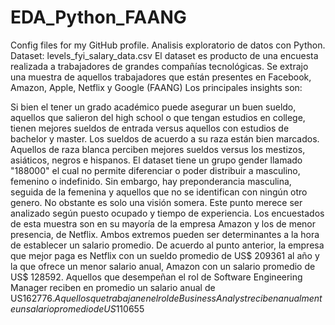 # EDA_Python_FAANG
Config files for my GitHub profile.
Analisis exploratorio de datos con Python. Dataset: levels_fyi_salary_data.csv El dataset es producto de una encuesta realizada a trabajadores de grandes compañías tecnológicas. Se extrajo una muestra de aquellos trabajadores que están presentes en Facebook, Amazon, Apple, Netflix y Google (FAANG) Los principales insights son:

Si bien el tener un grado académico puede asegurar un buen sueldo, aquellos que salieron del high school o que tengan estudios en college, tienen mejores sueldos de entrada versus aquellos con estudios de bachelor y master.
Los sueldos de acuerdo a su raza están bien marcados. Aquellos de raza blanca perciben mejores sueldos versus los mestizos, asiáticos, negros e hispanos.
El dataset tiene un grupo gender llamado "188000" el cual no permite diferenciar o poder distribuir a masculino, femenino o indefinido. Sin embargo, hay preponderancia masculina, seguida de la femenina y aquellos que no se identifican con ningún otro genero. No obstante es solo una visión somera. Este punto merece ser analizado según puesto ocupado y tiempo de experiencia.
Los encuestados de esta muestra son en su mayoría de la empresa Amazon y los de menor presencia, de Netflix. Ambos extremos pueden ser determinantes a la hora de establecer un salario promedio.
De acuerdo al punto anterior, la empresa que mejor paga es Netflix con un sueldo promedio de US$ 209361 al año y la que ofrece un menor salario anual, Amazon con un salario promedio de US$ 128592.
Aquellos que desempeñan el rol de Software Engineering Manager reciben en promedio un salario anual de US$162776. Aquellos que trabajan en el rol de Business Analyst reciben anualmente un salario promedio de US$110655
